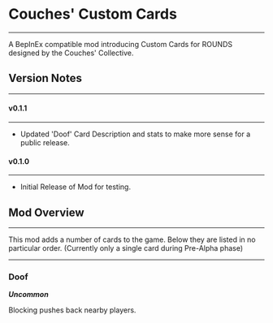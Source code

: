# Couches' Custom Cards
-------------------------------
A BepInEx compatible mod introducing Custom Cards for ROUNDS designed by the Couches' Collective.

## Version Notes
---------------
#### v0.1.1
-----------
- Updated 'Doof' Card Description and stats to make more sense for a public release.

#### v0.1.0
-----------
- Initial Release of Mod for testing.

## Mod Overview
---------------
This mod adds a number of cards to the game. Below they are listed in no particular order.
(Currently only a single card during Pre-Alpha phase)

---

### Doof
***Uncommon***

Blocking pushes back nearby players.
